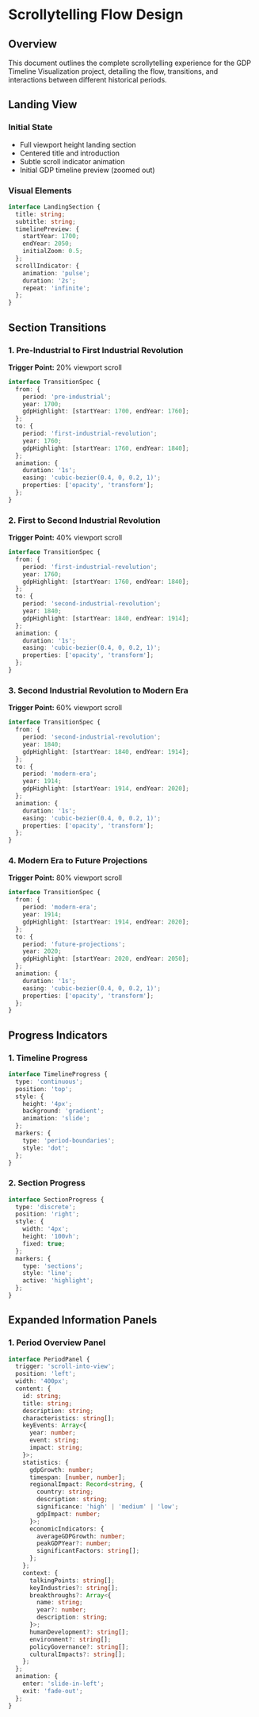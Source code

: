 # Scrollytelling Flow Design

## Overview
This document outlines the complete scrollytelling experience for the GDP Timeline Visualization project, detailing the flow, transitions, and interactions between different historical periods.

## Landing View

### Initial State
- Full viewport height landing section
- Centered title and introduction
- Subtle scroll indicator animation
- Initial GDP timeline preview (zoomed out)

### Visual Elements
```typescript
interface LandingSection {
  title: string;
  subtitle: string;
  timelinePreview: {
    startYear: 1700;
    endYear: 2050;
    initialZoom: 0.5;
  };
  scrollIndicator: {
    animation: 'pulse';
    duration: '2s';
    repeat: 'infinite';
  };
}
```

## Section Transitions

### 1. Pre-Industrial to First Industrial Revolution
**Trigger Point:** 20% viewport scroll
```typescript
interface TransitionSpec {
  from: {
    period: 'pre-industrial';
    year: 1700;
    gdpHighlight: [startYear: 1700, endYear: 1760];
  };
  to: {
    period: 'first-industrial-revolution';
    year: 1760;
    gdpHighlight: [startYear: 1760, endYear: 1840];
  };
  animation: {
    duration: '1s';
    easing: 'cubic-bezier(0.4, 0, 0.2, 1)';
    properties: ['opacity', 'transform'];
  };
}
```

### 2. First to Second Industrial Revolution
**Trigger Point:** 40% viewport scroll
```typescript
interface TransitionSpec {
  from: {
    period: 'first-industrial-revolution';
    year: 1760;
    gdpHighlight: [startYear: 1760, endYear: 1840];
  };
  to: {
    period: 'second-industrial-revolution';
    year: 1840;
    gdpHighlight: [startYear: 1840, endYear: 1914];
  };
  animation: {
    duration: '1s';
    easing: 'cubic-bezier(0.4, 0, 0.2, 1)';
    properties: ['opacity', 'transform'];
  };
}
```

### 3. Second Industrial Revolution to Modern Era
**Trigger Point:** 60% viewport scroll
```typescript
interface TransitionSpec {
  from: {
    period: 'second-industrial-revolution';
    year: 1840;
    gdpHighlight: [startYear: 1840, endYear: 1914];
  };
  to: {
    period: 'modern-era';
    year: 1914;
    gdpHighlight: [startYear: 1914, endYear: 2020];
  };
  animation: {
    duration: '1s';
    easing: 'cubic-bezier(0.4, 0, 0.2, 1)';
    properties: ['opacity', 'transform'];
  };
}
```

### 4. Modern Era to Future Projections
**Trigger Point:** 80% viewport scroll
```typescript
interface TransitionSpec {
  from: {
    period: 'modern-era';
    year: 1914;
    gdpHighlight: [startYear: 1914, endYear: 2020];
  };
  to: {
    period: 'future-projections';
    year: 2020;
    gdpHighlight: [startYear: 2020, endYear: 2050];
  };
  animation: {
    duration: '1s';
    easing: 'cubic-bezier(0.4, 0, 0.2, 1)';
    properties: ['opacity', 'transform'];
  };
}
```

## Progress Indicators

### 1. Timeline Progress
```typescript
interface TimelineProgress {
  type: 'continuous';
  position: 'top';
  style: {
    height: '4px';
    background: 'gradient';
    animation: 'slide';
  };
  markers: {
    type: 'period-boundaries';
    style: 'dot';
  };
}
```

### 2. Section Progress
```typescript
interface SectionProgress {
  type: 'discrete';
  position: 'right';
  style: {
    width: '4px';
    height: '100vh';
    fixed: true;
  };
  markers: {
    type: 'sections';
    style: 'line';
    active: 'highlight';
  };
}
```

## Expanded Information Panels

### 1. Period Overview Panel
```typescript
interface PeriodPanel {
  trigger: 'scroll-into-view';
  position: 'left';
  width: '400px';
  content: {
    id: string;
    title: string;
    description: string;
    characteristics: string[];
    keyEvents: Array<{
      year: number;
      event: string;
      impact: string;
    }>;
    statistics: {
      gdpGrowth: number;
      timespan: [number, number];
      regionalImpact: Record<string, {
        country: string;
        description: string;
        significance: 'high' | 'medium' | 'low';
        gdpImpact: number;
      }>;
      economicIndicators: {
        averageGDPGrowth: number;
        peakGDPYear?: number;
        significantFactors: string[];
      };
    };
    context: {
      talkingPoints: string[];
      keyIndustries?: string[];
      breakthroughs?: Array<{
        name: string;
        year?: number;
        description: string;
      }>;
      humanDevelopment?: string[];
      environment?: string[];
      policyGovernance?: string[];
      culturalImpacts?: string[];
    };
  };
  animation: {
    enter: 'slide-in-left';
    exit: 'fade-out';
  };
}
```
